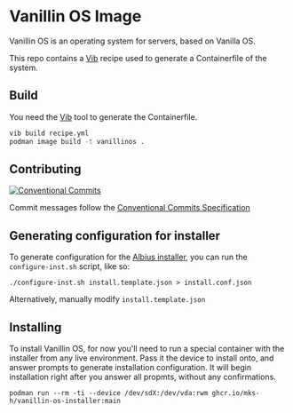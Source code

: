 # Vanillin OS Image

Vanillin OS is an operating system for servers, based on Vanilla OS.

This repo contains a [Vib][vib] recipe used to generate a Containerfile of the system.

## Build

You need the [Vib][vib] tool to generate the Containerfile.

```bash
vib build recipe.yml
podman image build -t vanillinos .
```

[vib]: https://github.com/vanilla-os/Vib

## Contributing

[![Conventional Commits](https://img.shields.io/badge/Conventional%20Commits-1.0.0-%23FE5196?logo=conventionalcommits&logoColor=white)](https://conventionalcommits.org)

Commit messages follow the [Conventional Commits Specification][conventional-commits]

[conventional-commits]: https://conventionalcommits.org

## Generating configuration for installer

To generate configuration for the [Albius installer][albius],
you can run the `configure-inst.sh` script, like so:

```
./configure-inst.sh install.template.json > install.conf.json
```

Alternatively, manually modify `install.template.json`

[albius]: https://github.com/Vanilla-OS/Albius

## Installing

To install Vanillin OS, for now you'll need to run a special
container with the installer from any live environment.
Pass it the device to install onto, and answer prompts to
generate installation configuration. It will begin installation
right after you answer all propmts, without any confirmations.

```
podman run --rm -ti --device /dev/sdX:/dev/vda:rwm ghcr.io/mks-h/vanillin-os-installer:main
```
